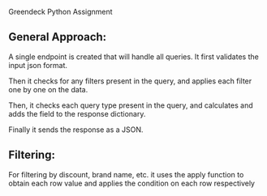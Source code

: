 Greendeck Python Assignment


## General Approach:

A single endpoint is created that will handle all queries.
It first validates the input json format.

Then it checks for any filters present in the query,
and applies each filter one by one on the data.

Then, it checks each query type present in the query,
and calculates and adds the field to the response dictionary.

Finally it sends the response as a JSON.


## Filtering:

For filtering by discount, brand name, etc.
it uses the apply function to obtain each row value
and applies the condition on each row respectively
